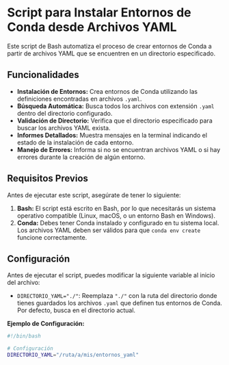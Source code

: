 # Script para Instalar Entornos de Conda desde Archivos YAML

Este script de Bash automatiza el proceso de crear entornos de Conda a partir de archivos YAML que se encuentren en un directorio especificado.

## Funcionalidades

* **Instalación de Entornos:** Crea entornos de Conda utilizando las definiciones encontradas en archivos `.yaml`.
* **Búsqueda Automática:** Busca todos los archivos con extensión `.yaml` dentro del directorio configurado.
* **Validación de Directorio:** Verifica que el directorio especificado para buscar los archivos YAML exista.
* **Informes Detallados:** Muestra mensajes en la terminal indicando el estado de la instalación de cada entorno.
* **Manejo de Errores:** Informa si no se encuentran archivos YAML o si hay errores durante la creación de algún entorno.

## Requisitos Previos

Antes de ejecutar este script, asegúrate de tener lo siguiente:

1.  **Bash:** El script está escrito en Bash, por lo que necesitarás un sistema operativo compatible (Linux, macOS, o un entorno Bash en Windows).
2.  **Conda:** Debes tener Conda instalado y configurado en tu sistema local. Los archivos YAML deben ser válidos para que `conda env create` funcione correctamente.

## Configuración

Antes de ejecutar el script, puedes modificar la siguiente variable al inicio del archivo:

* `DIRECTORIO_YAML="./"`: Reemplaza `"./"` con la ruta del directorio donde tienes guardados los archivos `.yaml` que definen tus entornos de Conda. Por defecto, busca en el directorio actual.

**Ejemplo de Configuración:**

```bash
#!/bin/bash

# Configuración
DIRECTORIO_YAML="/ruta/a/mis/entornos_yaml"
